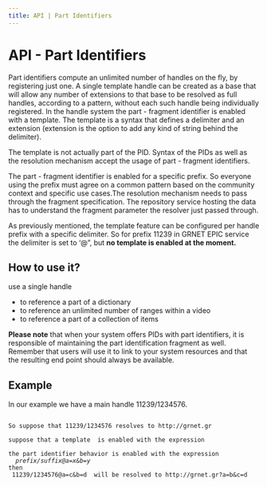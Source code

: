 ```yaml
---
title: API | Part Identifiers
---
```


# API - Part Identifiers
Part identifiers compute an unlimited number of handles on the fly, by registering just one. A single template handle can be created as a base that will allow any number of extensions to that base to be resolved as full handles, according to a pattern, without each such handle being individually registered.  In the handle system the part - fragment identifier is enabled with a template. The template is a syntax that defines a delimiter and an extension (extension is the option to add any kind of string behind the delimiter). 

The template is not actually part of the PID. Syntax of the PIDs as well as the resolution mechanism accept the usage of part - fragment identifiers.

The part - fragment identifier is enabled for a specific prefix. So everyone using the prefix must agree on a common pattern based on the community context and specific use cases.The resolution mechanism needs to pass through the fragment specification. The repository service hosting the data has to understand the fragment parameter the resolver just passed through.

As previously mentioned,  the template feature can be configured per handle prefix with a specific delimiter. So for prefix 11239 in GRNET EPIC service the delimiter is set to ‘@”, but <strong>no template is enabled at the moment.</strong> 

## How to use it?
use a single handle
<ul>
<li>to reference a part of a dictionary</li>
<li>to reference an unlimited number of ranges within a video</li>
<li>to reference a part of a collection of items</li>
</ul>

<strong>Please note</strong>  that when your system offers PIDs with part identifiers, it is responsible of maintaining the part identification fragment as well. Remember that users will use it to link to your system resources and that the resulting end point should always be available.

## Example
In our example we have a main handle 11239/1234576. 
<pre><code>
So suppose that 11239/1234576 resolves to http://grnet.gr 

suppose that a template  is enabled with the expression

the part identifier behavior is enabled with the expression 
  <i>prefix/suffix@a=x&b=y</i>
then 
 11239/1234576@a=c&b=d  will be resolved to http://grnet.gr?a=b&c=d
</code></pre>

